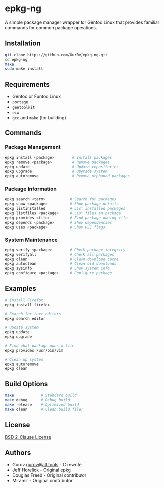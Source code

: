 # epkg-ng

A simple package manager wrapper for Gentoo Linux that provides familiar commands for common package operations.

## Installation

```bash
git clone https://github.com/Gur0v/epkg-ng.git
cd epkg-ng
make
sudo make install
```

## Requirements

- Gentoo or Funtoo Linux
- `portage`
- `gentoolkit` 
- `eix`
- `gcc` and `make` (for building)

## Commands

### Package Management
```bash
epkg install <package>        # Install packages
epkg remove <package>         # Remove packages
epkg update                   # Update repositories
epkg upgrade                  # Upgrade system
epkg autoremove               # Remove orphaned packages
```

### Package Information
```bash
epkg search <term>           # Search for packages
epkg show <package>          # Show package details
epkg listinstalled           # List installed packages
epkg listfiles <package>     # List files in package
epkg provides <file>         # Find package owning file
epkg depends <package>       # Show dependencies
epkg uses <package>          # Show USE flags
```

### System Maintenance
```bash
epkg verify <package>        # Check package integrity
epkg verifyall               # Check all packages
epkg clean                   # Clean download cache
epkg autoclean               # Clean old downloads
epkg sysinfo                 # Show system info
epkg configure <package>     # Configure package
```

## Examples

```bash
# Install Firefox
epkg install firefox

# Search for text editors
epkg search editor

# Update system
epkg update
epkg upgrade

# Find what package owns a file
epkg provides /usr/bin/vim

# Clean up system
epkg autoremove
epkg clean
```

## Build Options

```bash
make            # Standard build
make debug      # Debug build
make release    # Optimized build
make clean      # Clean build files
```

## License

[BSD 2-Clause License](LICENSE)

## Authors

- Gurov <gurov@atl.tools> - C rewrite
- Jeff Horelick - Original epkg
- Douglas Freed - Original contributor
- Miramir - Original contributor
